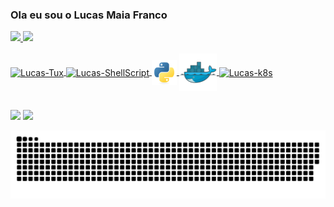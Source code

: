 ### Ola eu sou o Lucas Maia Franco

 <div>
  <a href="https://github.com/lucasmaiafranco">
  <img height="150em" src="https://github-readme-stats.vercel.app/api?username=lucasmaiafranco&show_icons=true&theme=chartreuse-dark&include_all_commits=true&count_private=true"/>
  <img height="150em" src="https://github-readme-stats.vercel.app/api/top-langs/?username=lucasmaiafranco&layout=compact&langs_count=7&theme=chartreuse-dark"/>
</div>

<div style="display: inline_block"><br>
  <img align="center" alt="Lucas-Tux" height="50" width="40" src="https://upload.wikimedia.org/wikipedia/commons/3/35/Tux.svg">
  <img align="center" alt="Lucas-ShellScript" height="40" width="160" src="https://img.shields.io/badge/Shell_Script-121011?style=for-the-badge&logo=gnu-bash&logoColor=white"> 
  <img align="center" alt="Lucas-Python" height="40" width="40" src="https://raw.githubusercontent.com/devicons/devicon/master/icons/python/python-original.svg">
  <img align="center" alt="Lucas-Docker" height="60" width="60" src="https://raw.githubusercontent.com/devicons/devicon/master/icons/docker/docker-original.svg">
  <img align="center" alt="Lucas-k8s" height="140" width="140" src="https://d33wubrfki0l68.cloudfront.net/f84b022686eac86ba972feae8dabf6af8d1dc263/de78f/images/nav_logo.svg">
</div>
  
##
  
<div> 
  <a href = "mailto:lucas.maiafranco@gmail.com"><img src="https://img.shields.io/badge/-Gmail-%23333?style=for-the-badge&logo=gmail&logoColor=white" target="_blank"></a>
  <a href="https://www.linkedin.com/in/lucasmaiafranco" target="_blank"><img src="https://img.shields.io/badge/-LinkedIn-%230077B5?style=for-the-badge&logo=linkedin&logoColor=white" target="_blank"></a> 
 
 
  ![Snake animation](https://github.com/lucasmaiafranco/lucasmaiafranco/blob/output/github-contribution-grid-snake.svg)
 
</div>
